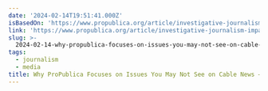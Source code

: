 ```yaml
---
date: '2024-02-14T19:51:41.000Z'
isBasedOn: 'https://www.propublica.org/article/investigative-journalism-impact-democracy'
link: 'https://www.propublica.org/article/investigative-journalism-impact-democracy'
slug: >-
  2024-02-14-why-propublica-focuses-on-issues-you-may-not-see-on-cable-news-propublica
tags:
  - journalism
  - media
title: Why ProPublica Focuses on Issues You May Not See on Cable News — ProPublica
---
```



